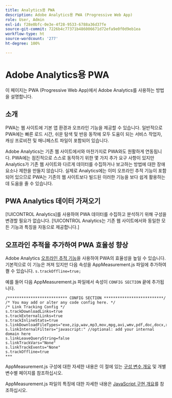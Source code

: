 ```yaml
---
title: Analytics용 PWA
description: Adobe Analytics용 PWA (Progressive Web App)
role: User, Admin
exl-id: f28e0bfc-0e3e-4f28-9533-6788a36d37fe
source-git-commit: 7226b4c77371b486006671d72efa9e0f0d9eb1ea
workflow-type: ht
source-wordcount: '277'
ht-degree: 100%

---
```


# Adobe Analytics용 PWA

이 페이지는 PWA (Progressive Web App)에서 Adobe Analytics를 사용하는 방법을 설명합니다.

## 소개

PWA는 웹 사이트에 기본 앱 환경과 오프라인 기능을 제공할 수 있습니다. 일반적으로 PWA에는 빠른 로드 시간, 쉬운 탐색 및 반응 동작에 모두 도움이 되는 서비스 작업자, 캐싱 프로비전 및 매니페스트 파일이 포함되어 있습니다.

Adobe Analytics는 기존 웹 사이트에서와 마찬가지로 PWA와도 원활하게 연동됩니다. PWA에는 점진적으로 스스로 동작하기 위한 몇 가지 추가 요구 사항이 있지만 Analytics가 기존 웹 사이트와 다르게 데이터를 수집하거나 보고하는 방법에 대한 장애 요소나 제한을 만들지 않습니다. 실제로 Analytics에는 이미 오프라인 추적 기능이 포함되어 있으므로 PWA는 기존의 웹 사이트보다 빌드된 이러한 기능을 보다 쉽게 활용하는 데 도움을 줄 수 있습니다.

## PWA Analytics 데이터 가져오기

[!UICONTROL Analytics]를 사용하여 PWA 데이터를 수집하고 분석하기 위해 구성을 변경할 필요가 없습니다. [!UICONTROL Analytics는 기존 웹 사이트에서와 동일한 모든 기능과 특징을 자동으로 제공합니다.]

## 오프라인 추적을 추가하여 PWA 효율성 향상

Adobe Analytics [오프라인 추적 기능](/help/implement/vars/config-vars/trackoffline.md)을 사용하여 PWA의 효율성을 높일 수 있습니다. 기본적으로 이 기능은 꺼져 있지만 다음 속성을 AppMeasurement.js 파일에 추가하여 켤 수 있습니다. `s.trackOffline=true;`

예를 들어 다음 AppMeasurement.js 파일에서 속성이 `CONFIG SECTION` 끝에 추가됩니다.

```
/************************** CONFIG SECTION **************************/ 
/* You may add or alter any code config here. */ 
/* Link Tracking Config */ 
s.trackDownloadLinks=true 
s.trackExternalLinks=true 
s.trackInlineStats=true 
s.linkDownloadFileTypes="exe,zip,wav,mp3,mov,mpg,avi,wmv,pdf,doc,docx,xls,xlsx,ppt,pptx" 
s.linkInternalFilters="javascript:" //optional: add your internal domain here 
s.linkLeaveQueryString=false 
s.linkTrackVars="None" 
s.linkTrackEvents="None" 
s.trackOffline=true
*** 
```

AppMeasurement.js 구성에 대한 자세한 내용은 이 절에 있는 [구성 변수 개요](/help/implement/vars/config-vars/configuration-variables.md) 및 개별 변수별 페이지를 참조하십시오.

AppMeasurement.js 파일의 특징에 대한 자세한 내용은 [JavaScript 구현 개요](/help/implement/js/overview.md)를 참조하십시오.

